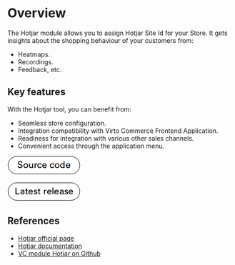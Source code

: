 # Overview

The Hotjar module allows you to assign Hotjar Site Id for your Store. It gets insights about the shopping behaviour of your customers from:

* Heatmaps. 
* Recordings.
* Feedback, etc.

## Key features

With the Hotjar tool, you can benefit from:

- Seamless store configuration.
- Integration compatibility with Virto Commerce Frontend Application.
- Readiness for integration with various other sales channels.
- Convenient access through the application menu.

[![Source code](media/source_code.png)](https://github.com/VirtoCommerce/vc-module-hotjar)

[![Latest release](media/latest_release.png)](https://github.com/VirtoCommerce/vc-module-hotjar/releases)


## References

* [Hotjar official page](https://www.hotjar.com/)
* [Hotjar documentation](https://help.hotjar.com/hc/en-us)
* [VC module Hotjar on Github](https://github.com/VirtoCommerce/vc-module-hotjar/blob/dev/docs/index.md) 


